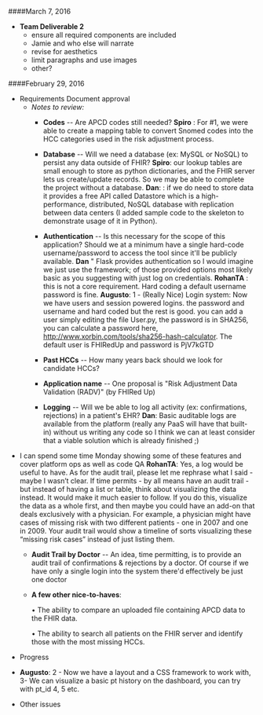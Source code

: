 ####March 7, 2016
* **Team Deliverable 2**
   * ensure all required components are included
   * Jamie and who else will narrate
   * revise for aesthetics 
   * limit paragraphs and use images
   * other?



####February 29, 2016
* Requirements Document approval
  * _Notes to review:_
    * **Codes** -- Are APCD codes still needed? **Spiro** : For #1,  we were able to create a mapping table to convert Snomed codes into the HCC categories used in the risk adjustment process.
    * **Database** -- Will we need a database (ex: MySQL or NoSQL) to persist any data outside of FHIR? **Spiro**: our lookup tables are small enough to store as python dictionaries, and the FHIR server lets us create/update records.  So we may be able to complete the project without a database. **Dan**: :  if we do need to store data it provides a free API called Datastore which is a high-performance, distributed, NoSQL database with replication between data centers (I added sample code to the skeleton to demonstrate usage of it in Python).   
    * **Authentication** -- Is this necessary for the scope of this application?  Should we at a minimum have a single hard-code username/password to access the tool since it'll be publicly available. **Dan** " Flask provides authentication so I would imagine we just use the framework; of those provided options most likely basic as you suggesting with just log on credentials. **RohanTA** : this is not a core requirement. Hard coding a default username password is fine. **Augusto**: 1 - (Really Nice) Login system: Now we have users and session powered logins.
     the password and username and hard coded but the rest is good.
     you can add a user simply editing the file User.py, the password is in SHA256, you can calculate a password here, http://www.xorbin.com/tools/sha256-hash-calculator. 
The default user is FHIRedUp and password is PjV7kGTD

    * **Past HCCs** -- How many years back should we look for candidate HCCs?
    * **Application name** -- One proposal is "Risk Adjustment Data Validation (RADV)" (by FHIRed Up)
    * **Logging** -- Will we be able to log all activity (ex: confirmations, rejections) in a patient's EHR? **Dan**: Basic auditable logs are available from the platform (really any PaaS will have that built-in) without us writing any code so I think we can at least consider that a viable solution which is already finished ;)
- I can spend some time Monday showing some of these features and cover platform ops as well as code QA  **RohanTA**: Yes, a log would be useful to have. 
As for the audit trail, please let me rephrase what I said - maybe I wasn’t clear. If time permits - by all means have an audit trail - but instead of having a list or table, think about visualizing the data instead. It would make it much easier to follow. If you do this, visualize the data as a whole first, and then maybe you could have an add-on that deals exclusively with a physician. For example, a physician might have cases of missing risk with two different patients - one in 2007 and one in 2009. Your audit trail would show a timeline of sorts visualizing these “missing risk cases” instead of just listing them.


    * **Audit Trail by Doctor** -- An idea, time permitting, is to provide an audit trail of confirmations & rejections by a doctor.  Of course if we have only a single login into the system there'd effectively be just one doctor
    * **A few other nice-to-haves**:
    
        •	The ability to compare an uploaded file containing APCD data to the FHIR data. 

        •	The ability to search all patients on the FHIR server and identify those with the most missing HCCs.





* Progress
*  **Augusto**: 2 - Now we have a layout and a CSS framework to work with, 3- We can visualize a basic pt history on the dashboard, you can try with  pt_id  4, 5 etc. 

* Other issues
